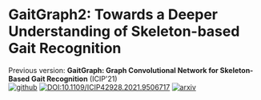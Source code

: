 # GaitGraph2: Towards a Deeper Understanding of Skeleton-based Gait Recognition



Previous version:
__GaitGraph: Graph Convolutional Network for Skeleton-Based Gait Recognition__ (ICIP'21)<br>
[![github](https://img.shields.io/badge/Github-GaitGraph-black)](https://github.com/tteepe/GaitGraph)
[![DOI:10.1109/ICIP42928.2021.9506717](https://img.shields.io/badge/DOI-10.1109%2FICIP42928.2021.9506717-blue)](https://doi.org/10.1109/ICIP42928.2021.9506717) 
[![arxiv](https://img.shields.io/badge/arXiv-2101.11228-red)](https://arxiv.org/abs/2101.11228)
